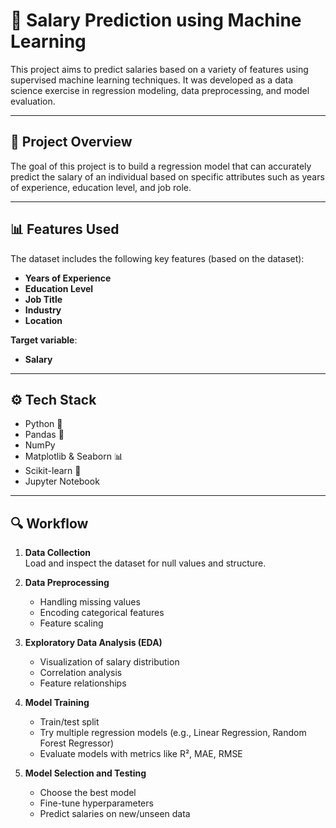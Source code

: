 # 💼 Salary Prediction using Machine Learning

This project aims to predict salaries based on a variety of features using supervised machine learning techniques. It was developed as a data science exercise in regression modeling, data preprocessing, and model evaluation.

---

## 📂 Project Overview

The goal of this project is to build a regression model that can accurately predict the salary of an individual based on specific attributes such as years of experience, education level, and job role.

---

## 📊 Features Used

The dataset includes the following key features (based on the dataset):

- **Years of Experience**
- **Education Level**
- **Job Title**
- **Industry**
- **Location**

**Target variable**:

- **Salary**

---

## ⚙️ Tech Stack

- Python 🐍
- Pandas 🐼
- NumPy
- Matplotlib & Seaborn 📊
- Scikit-learn 🤖
- Jupyter Notebook

---

## 🔍 Workflow

1. **Data Collection**  
   Load and inspect the dataset for null values and structure.

2. **Data Preprocessing**  
   - Handling missing values  
   - Encoding categorical features  
   - Feature scaling  

3. **Exploratory Data Analysis (EDA)**  
   - Visualization of salary distribution  
   - Correlation analysis  
   - Feature relationships

4. **Model Training**  
   - Train/test split  
   - Try multiple regression models (e.g., Linear Regression, Random Forest Regressor)  
   - Evaluate models with metrics like R², MAE, RMSE

5. **Model Selection and Testing**  
   - Choose the best model  
   - Fine-tune hyperparameters  
   - Predict salaries on new/unseen data

